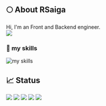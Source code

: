 ## 🌕 About RSaiga
Hi, I'm an Front and Backend engineer.
<br/>
![](https://komarev.com/ghpvc/?username=RSaiga&color=yellowgreen)

### 🌱 my skills
<img alt="my skills" src="https://skillicons.dev/icons?theme=dark&perline=18&i=java,js,ts,nodejs,rust,go,php,py,kotlin,dart,react,spring,nextjs,nestjs,vercel,vite,flutter,fastapi,flask,laravel,gradle,maven,jest,gherkin,aws,gcp,azure,git,github,githubactions" />


## 📈 Status
![](http://github-profile-summary-cards.vercel.app/api/cards/profile-details?username=RSaiga&theme=merko)
![](http://github-profile-summary-cards.vercel.app/api/cards/repos-per-language?username=RSaiga&theme=merko) ![](http://github-profile-summary-cards.vercel.app/api/cards/most-commit-language?username=RSaiga&theme=merko)
![](http://github-profile-summary-cards.vercel.app/api/cards/stats?username=RSaiga&theme=merko) ![](http://github-profile-summary-cards.vercel.app/api/cards/productive-time?username=RSaiga&theme=merko&utcOffset=9)
